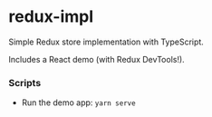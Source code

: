 # redux-impl
Simple Redux store implementation with TypeScript. 

Includes a React demo (with Redux DevTools!).

### Scripts
- Run the demo app: `yarn serve`
